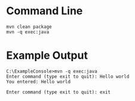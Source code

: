 # Command Line

```
mvn clean package
mvn -q exec:java
```

# Example Output

```
C:\ExampleConsole>mvn -q exec:java
Enter command (type exit to quit): Hello world
You entered: Hello world

Enter command (type exit to quit): exit
```
